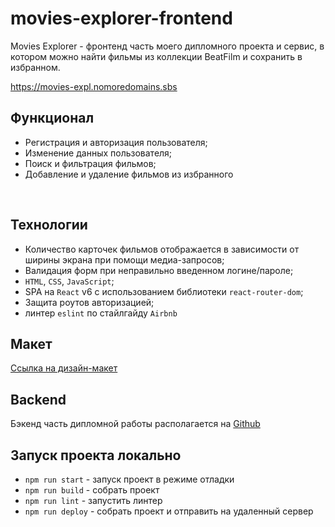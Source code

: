 # movies-explorer-frontend

Movies Explorer - фронтенд часть моего дипломного проекта и сервис, в котором можно найти фильмы из коллекции BeatFilm и сохранить в избранном. 

https://movies-expl.nomoredomains.sbs
<br />

## Функционал 
* Регистрация и авторизация пользователя;
* Изменение данных пользователя;
* Поиск и фильтрация фильмов; 
* Добавление и удаление фильмов из избранного
<br />

## Технологии
* Количество карточек фильмов отображается в зависимости от ширины экрана при помощи медиа-запросов; 
* Валидация форм при неправильно введенном логине/пароле;
* `HTML`, `CSS`, `JavaScript`;
* SPA на `React` v6 c использованием библиотеки `react-router-dom`;
* Защита роутов авторизацией;
* линтер `eslint` по стайлгайду `Airbnb`

## Макет
[Ссылка на дизайн-макет](https://disk.yandex.ru/d/1TRIsfRnB_RPGQ)

## Backend
Бэкенд часть дипломной работы располагается на [Github](https://github.com/sereja-artemov/movies-explorer-api)

## Запуск проекта локально
* `npm run start` - запуск проект в режиме отладки
* `npm run build` - собрать проект
* `npm run lint` - запустить линтер
* `npm run deploy` - собрать проект и отправить на удаленный сервер
